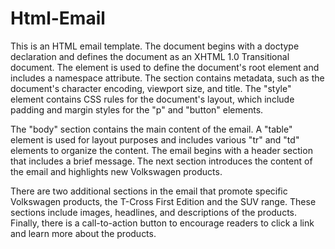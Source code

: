 # Html-Email

This is an HTML email template. The document begins with a doctype declaration and defines the document as an XHTML 1.0 Transitional document. The <html> element is used to define the document's root element and includes a namespace attribute. The <head> section contains metadata, such as the document's character encoding, viewport size, and title. The "style" element contains CSS rules for the document's layout, which include padding and margin styles for the "p" and "button" elements.

The "body" section contains the main content of the email. A "table" element is used for layout purposes and includes various "tr" and "td" elements to organize the content. The email begins with a header section that includes a brief message. The next section introduces the content of the email and highlights new Volkswagen products.

There are two additional sections in the email that promote specific Volkswagen products, the T-Cross First Edition and the SUV range. These sections include images, headlines, and descriptions of the products. Finally, there is a call-to-action button to encourage readers to click a link and learn more about the products.

